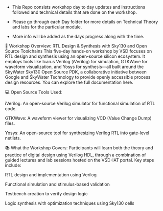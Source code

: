 * This Repo consists workshop day to day updates and instructions followed and technical details that are done on the workshop. 

* Please go through each Day folder for more details on Technical Theory and labs for the particular module. 

* More info will be added as the days progress along with the time. 

🔧 Workshop Overview: RTL Design & Synthesis with Sky130 and Open Source Toolchains This five-day hands-on workshop by VSD focuses on RTL design and synthesis using an open-source silicon ecosystem. It employs tools like Icarus Verilog (iVerilog) for simulation, GTKWave for waveform visualization, and Yosys for synthesis—all built around the SkyWater Sky130 Open Source PDK, a collaborative initiative between Google and SkyWater Technology to provide openly accessible process design resources. You can explore the full documentation here.

💻 Open Source Tools Used:

iVerilog: An open-source Verilog simulator for functional simulation of RTL code.

GTKWave: A waveform viewer for visualizing VCD (Value Change Dump) files.

Yosys: An open-source tool for synthesizing Verilog RTL into gate-level netlists.

📚 What the Workshop Covers: Participants will learn both the theory and practice of digital design using Verilog HDL, through a combination of guided lectures and lab sessions hosted on the VSD-IAT portal. Key steps include:

RTL design and implementation using Verilog

Functional simulation and stimulus-based validation

Testbench creation to verify design logic

Logic synthesis with optimization techniques using Sky130 cells
